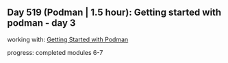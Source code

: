 ## Day 519 (Podman | 1.5 hour): Getting started with podman - day 3

working with: [Getting Started with Podman](https://www.pluralsight.com/courses/podman-getting-started)

progress: completed modules 6-7
